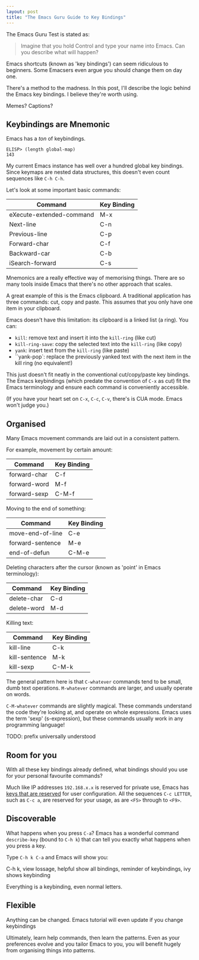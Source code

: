 ```yaml
--- 
layout: post
title: "The Emacs Guru Guide to Key Bindings"
---
```


The Emacs Guru Test is stated as:

> Imagine that you hold Control and type your name into Emacs. Can you
> describe what will happen?

Emacs shortcuts (known as 'key bindings') can seem ridiculous to
beginners. Some Emacsers even argue you should change them on day one.

There's a method to the madness. In this post, I'll describe the logic
behind the Emacs key bindings. I believe they're worth using.

Memes? Captions?

## Keybindings are Mnemonic

Emacs has a *ton* of keybindings.

    ELISP> (length global-map)
    143

My current Emacs instance has well over a hundred global key
bindings. Since keymaps are nested data structures, this doesn't even
count sequences like `C-h C-h`.

Let's look at some important basic commands:

| Command                  | Key Binding |
| --                       | --          |
| eXecute-extended-command | M-x         |
| Next-line                | C-n         |
| Previous-line            | C-p         |
| Forward-char             | C-f         |
| Backward-car             | C-b         |
| iSearch-forward          | C-s         |

Mnemonics are a really effective way of memorising things. There are
so many tools inside Emacs that there's no other approach that scales.

A great example of this is the Emacs clipboard. A traditional
application has three commands: cut, copy and paste. This assumes that
you only have one item in your clipboard.

Emacs doesn't have this limitation: its clipboard is a linked list (a
ring). You can:

* `kill`: remove text and insert it into the `kill-ring` (like cut)
* `kill-ring-save`: copy the selected text into the `kill-ring` (like
  copy)
* `yank`: insert text from the `kill-ring` (like paste)
* ``yank-pop`: replace the previously yanked text with the next item
  in the kill ring (no equivalent!)
  
This just doesn't fit neatly in the conventional cut/copy/paste key
bindings. The Emacs keybindings (which predate the convention of
`C-x` as cut) fit the Emacs terminology and ensure each command is
conveniently accessible.

(If you have your heart set on `C-x`, `C-c`, `C-v`, there's is CUA
mode. Emacs won't judge you.)

## Organised

Many Emacs movement commands are laid out in a consistent pattern. 

For example, movement by certain amount:

| Command      | Key Binding |
| --           | --          |
| forward-char | C-f         |
| forward-word | M-f         |
| forward-sexp | C-M-f       |

Moving to the end of something:

| Command          | Key Binding |
| --               | --          |
| move-end-of-line | C-e         |
| forward-sentence | M-e         |
| end-of-defun     | C-M-e       |

Deleting characters after the cursor (known as 'point' in Emacs
terminology):

| Command     | Key Binding |
| --          | --          |
| delete-char | C-d         |
| delete-word | M-d         |

Killing text:

| Command       | Key Binding |
| --            | --          |
| kill-line     | C-k         |
| kill-sentence | M-k         |
| kill-sexp     | C-M-k       |

The general pattern here is that `C-whatever` commands tend to be
small, dumb text operations. `M-whatever` commands are larger, and
usually operate on words.

`C-M-whatever` commands are slightly magical. These commands
understand the code they're looking at, and operate on whole
expressions. Emacs uses the term 'sexp' (s-expression), but these
commands usually work in any programming language!

TODO: prefix universally understood

## Room for you

With all these key bindings already defined, what bindings should
you use for your personal favourite commands?

Much like IP addresses `192.168.x.x` is reserved for private use,
Emacs has
[keys that are reserved](https://www.gnu.org/software/emacs/manual/html_node/elisp/Key-Binding-Conventions.html) for
user configuration. All the sequences `C-c LETTER`, such as `C-c a`,
are reserved for your usage, as are `<F5>` through to `<F9>`.

## Discoverable

What happens when you press `C-a`? Emacs has a wonderful command
`describe-key` (bound to `C-h k`) that can tell you exactly what
happens when you press a key.

Type `C-h k C-a` and Emacs will show you:



C-h k, view lossage, helpful show all bindings, reminder of
keybindings, ivy shows keybinding

Everything is a keybinding, even normal letters.

## Flexible

Anything can be changed. Emacs tutorial will even update if you change
keybindings

Ultimately, learn help commands, then learn the patterns. Even as your
preferences evolve and you tailor Emacs to you, you will benefit
hugely from organising things into patterns.
